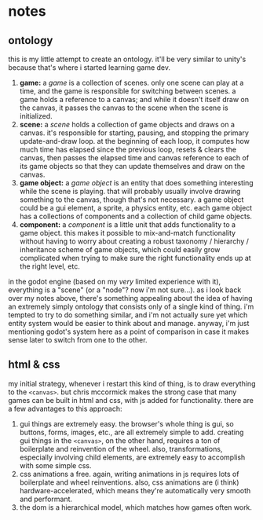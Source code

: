 # notes

## ontology

this is my little attempt to create an ontology. it'll be very similar to unity's because that's where i started learning game dev.

1. **game:** a _game_ is a collection of scenes. only one scene can play at a time, and the game is responsible for switching between scenes. a game holds a reference to a canvas; and while it doesn't itself draw on the canvas, it passes the canvas to the scene when the scene is initialized.
2. **scene:** a _scene_ holds a collection of game objects and draws on a canvas. it's responsible for starting, pausing, and stopping the primary update-and-draw loop. at the beginning of each loop, it computes how much time has elapsed since the previous loop, resets & clears the canvas, then passes the elapsed time and canvas reference to each of its game objects so that they can update themselves and draw on the canvas.
3. **game object:** a _game object_ is an entity that does something interesting while the scene is playing. that will probably usually involve drawing something to the canvas, though that's not necessary. a game object could be a gui element, a sprite, a physics entity, etc. each game object has a collections of components and a collection of child game objects.
4. **component:** a _component_ is a little unit that adds functionality to a game object. this makes it possible to mix-and-match functionality without having to worry about creating a robust taxonomy / hierarchy / inheritance scheme of game objects, which could easily grow complicated when trying to make sure the right functionality ends up at the right level, etc.

in the godot engine (based on my _very_ limited experience with it), everything is a "scene" (or a "node"? now i'm not sure...). as i look back over my notes above, there's something appealing about the idea of having an extremely simply ontology that consists only of a single kind of thing. i'm tempted to try to do something similar, and i'm not actually sure yet which entity system would be easier to think about and manage. anyway, i'm just mentioning godot's system here as a point of comparison in case it makes sense later to switch from one to the other.

## html & css

my initial strategy, whenever i restart this kind of thing, is to draw everything to the `<canvas>`. but chris mccormick makes the strong case that many games can be built in html and css, with js added for functionality. there are a few advantages to this approach:

1. gui things are extremely easy. the browser's whole thing is gui, so buttons, forms, images, etc., are all extremely simple to add. creating gui things in the `<canvas>`, on the other hand, requires a ton of boilerplate and reinvention of the wheel. also, transformations, especially involving child elements, are extremely easy to accomplish with some simple css.
2. css animations a free. again, writing animations in js requires lots of boilerplate and wheel reinventions. also, css animations are (i think) hardware-accelerated, which means they're automatically very smooth and performant.
3. the dom is a hierarchical model, which matches how games often work.
